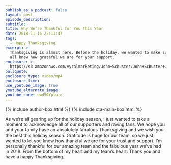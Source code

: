 ```yaml
---
publish_as_a_podcast: false
layout: post
episode_description:
subtitle:
title: Why We’re Thankful for You This Year
date: 2018-11-16 22:11:47
tags:
  - Happy Thanksgiving
excerpt: >-
  Thanksgiving is almost here. Before the holiday, we wanted to make sure you
  all knew how grateful we are for your support.
enclosure: >-
  https://s3.amazonaws.com/vyralmarketing/John+Schuster/John+Schuster+Group-+Why+Were+Thankful+for+You+This+Year.mp4
pullquote:
enclosure_type: video/mp4
enclosure_time:
use_youtube_image: true
youtube_alternate_image:
youtube_code: uwd50Yplu_o
---
```


{% include author-box.html %}
{% include cta-main-box.html %}

As we’re all gearing up for the holiday season, I just wanted to take a moment to acknowledge all of our supporters and raving fans. We hope you and your family have an absolutely fabulous Thanksgiving and we wish you the best this holiday season. Gratitude is huge for our team, so we just wanted to let you know how thankful we are for your trust and support. I’m personally thankful for our amazing team and the fabulous year we’ve had in 2018. From the bottom of my heart and my team’s heart: Thank you and have a happy Thanksgiving.